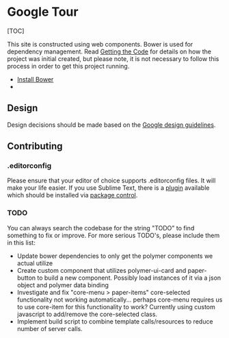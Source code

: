 # Google Tour

[TOC]

This site is constructed using web components. Bower is used for dependency management. Read [Getting the Code](http://www.polymer-project.org/docs/start/getting-the-code.html#using-bower) for details on how the project was initial created, but please note, it is not necessary to follow this process in order to get this project running.

- [Install Bower](http://bower.io/)
-

## Design

Design decisions should be made based on the [Google design guidelines](http://www.google.com/design/spec/style/color.html#color-ui-color-application).


## Contributing

### .editorconfig
Please ensure that your editor of choice supports .editorconfig files. It will make your life easier. If you use Sublime Text, there is a [plugin](https://github.com/sindresorhus/editorconfig-sublime) available which should be installed via [package control](https://sublime.wbond.net/installation).

### TODO
You can always search the codebase for the string "TODO" to find something to fix or improve. For more serious TODO's, please include them in this list:

- Update bower dependencies to only get the polymer components we actual utilize
- Create custom component that utilizes polymer-ui-card and paper-button to build a new component. Possibly load instances of it via a json object and polymer data binding
- Investigate and fix "core-menu > paper-items" core-selected functionality not working automatically... perhaps core-menu requires us to use core-item for this functionality to work? Currently using custom javascript to add/remove the core-selected class.
- Implement build script to combine template calls/resources to reduce number of server calls.

